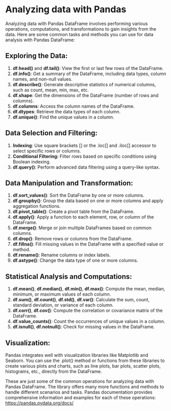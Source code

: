 # Analyzing data with Pandas
Analyzing data with Pandas DataFrame involves performing various operations, computations, and transformations to gain insights from the data. Here are some common tasks and methods you can use for data analysis with Pandas DataFrame:

## Exploring the Data:

1. <b>df.head()</b> and <b>df.tail()</b>: View the first or last few rows of the DataFrame.
2. <b>df.info()</b>: Get a summary of the DataFrame, including data types, column names, and non-null values.
3. <b>df.describe()</b>: Generate descriptive statistics of numerical columns, such as count, mean, min, max, etc.
4. <b>df.shape</b>: Get the dimensions of the DataFrame (number of rows and columns).
5. <b>df.columns</b>: Access the column names of the DataFrame.
6. <b>df.dtypes</b>: Retrieve the data types of each column.
7. <b>df.unique()</b>: Find the unique values in a column.

## Data Selection and Filtering:

1. <b>Indexing</b>: Use square brackets [] or the .loc[] and .iloc[] accessor to select specific rows or columns.
2. <b>Conditional Filtering:</b> Filter rows based on specific conditions using Boolean indexing.
3. <b>df.query()</b>: Perform advanced data filtering using a query-like syntax.

## Data Manipulation and Transformation:

1. <b>df.sort_values()</b>: Sort the DataFrame by one or more columns.
2. <b>df.groupby()</b>: Group the data based on one or more columns and apply aggregation functions.
3. <b>df.pivot_table()</b>: Create a pivot table from the DataFrame.
4. <b>df.apply()</b>: Apply a function to each element, row, or column of the DataFrame.
5. <b>df.merge()</b>: Merge or join multiple DataFrames based on common columns.
6. <b>df.drop()</b>: Remove rows or columns from the DataFrame.
7. <b>df.fillna()</b>: Fill missing values in the DataFrame with a specified value or method.
8. <b>df.rename()</b>: Rename columns or index labels.
9. <b>df.astype()</b>: Change the data type of one or more columns.

## Statistical Analysis and Computations:

1. <b>df.mean()</b>, <b>df.median()</b>, <b>df.min()</b>, <b>df.max()</b>: Compute the mean, median, minimum, or maximum values of each column.
2. <b>df.sum()</b>, <b>df.count()</b>, <b>df.std()</b>, <b>df.var()</b>: Calculate the sum, count, standard deviation, or variance of each column.
3. <b>df.corr()</b>, <b>df.cov()</b>: Compute the correlation or covariance matrix of the DataFrame.
4. <b>df.value_counts()</b>: Count the occurrences of unique values in a column.
5. <b>df.isnull()</b>, <b>df.notnull()</b>: Check for missing values in the DataFrame.

## Visualization:

Pandas integrates well with visualization libraries like Matplotlib and Seaborn. You can use the .plot()</b> method or functions from these libraries to create various plots and charts, such as line plots, bar plots, scatter plots, histograms, etc., directly from the DataFrame.

These are just some of the common operations for analyzing data with Pandas DataFrame. The library offers many more functions and methods to handle different scenarios and tasks. Pandas documentation provides comprehensive information and examples for each of these operations: https://pandas.pydata.org/docs/
